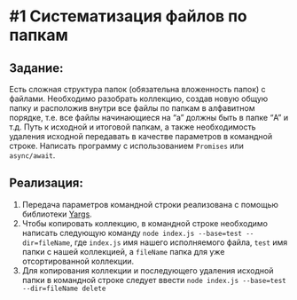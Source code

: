 # #1 Систематизация файлов по папкам

## Задание:

Есть сложная структура папок (обязательна вложенность папок) с файлами. Необходимо разобрать коллекцию, создав новую общую папку и расположив внутри все файлы по папкам в алфавитном порядке, т.е. все файлы начинающиеся на “a” должны быть в папке “A” и т.д. Путь к исходной и итоговой папкам, а также необходимость удаления исходной передавать в качестве параметров в командной строке. Написать программу с использованием `Promises` или `async/await`.

## Реализация:

1. Передача параметров командной строки реализована с помощью библиотеки [Yargs](https://www.npmjs.com/package/yargs).
1. Чтобы копировать коллекцию, в командной строке необходимо написать следующую команду `node index.js --base=test --dir=fileName`, где `index.js` имя нашего исполняемого файла, `test` имя папки с нашей коллекцией, а `fileName` папка для уже отсортированной коллекции.
1. Для копирования коллекции и последующего удаления исходной папки в командной строке следует ввести `node index.js --base=test --dir=fileName delete`
